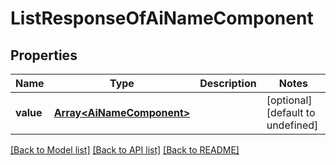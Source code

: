 
# ListResponseOfAiNameComponent

## Properties
Name | Type | Description | Notes
------------ | ------------- | ------------- | -------------
**value** | [**Array&lt;AiNameComponent&gt;**](AiNameComponent.md) |  | [optional] [default to undefined]



[[Back to Model list]](README.md#documentation-for-models) [[Back to API list]](README.md#documentation-for-api-endpoints) [[Back to README]](README.md)
